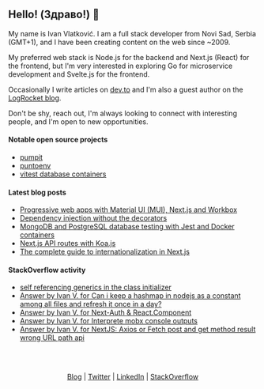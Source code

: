 ## Hello! (Здраво!) 👋

My name is Ivan Vlatković. I am a full stack developer from Novi Sad, Serbia (GMT+1), and I have been creating content on the web since ~2009.

My preferred web stack is Node.js for the backend and Next.js (React) for the frontend, but I'm very interested in exploring Go for microservice development and Svelte.js for the frontend.

Occasionally I write articles on [dev.to](https://dev.to/ivandotv) and I'm also a guest author on the [LogRocket blog](https://blog.logrocket.com/author/ivanvlatkovic/).

Don't be shy, reach out, I'm always looking to connect with interesting people, and I'm open to new opportunities.

#### Notable open source projects
- [pumpit](https://github.com/ivandotv/pumpit)
- [puntoenv](https://github.com/ivandotv/puntoenv)
- [vitest database containers](https://github.com/ivandotv/vitest-database-containers)
#### Latest blog posts
<!-- Blog Posts:START -->
- [Progressive web apps with Material UI &lpar;MUI&rpar;, Next.js and Workbox](https://dev.to/ivandotv/progressive-web-apps-with-material-ui-mui-nextjs-and-workbox-1doj)
- [Dependency injection without the decorators](https://dev.to/ivandotv/dependency-injection-without-the-decorators-3i2p)
- [MongoDB and PostgreSQL database testing with Jest and Docker containers](https://dev.to/ivandotv/mongodb-and-postgresql-database-testing-with-jest-and-docker-containers-56bc)
- [Next.js API routes with Koa.js](https://dev.to/ivandotv/nextjs-api-routes-with-koajs-3i19)
- [The complete guide to internationalization in Next.js](https://dev.to/ivandotv/the-complete-guide-to-internationalization-in-nextjs-e6p)
<!-- Blog Posts:END -->

#### StackOverflow activity
<!-- STACKOVERFLOW:START -->
- [self referencing generics in the class initializer](https://stackoverflow.com/questions/78225353/self-referencing-generics-in-the-class-initializer)
- [Answer by Ivan V. for Can i keep a hashmap in nodejs as a constant among all files and refresh it once in a day?](https://stackoverflow.com/questions/75934934/can-i-keep-a-hashmap-in-nodejs-as-a-constant-among-all-files-and-refresh-it-once/75935936#75935936)
- [Answer by Ivan V. for Next-Auth &amp; React.Component](https://stackoverflow.com/questions/72270208/next-auth-react-component/72271105#72271105)
- [Answer by Ivan V. for Interprete mobx console outputs](https://stackoverflow.com/questions/72041368/interprete-mobx-console-outputs/72103860#72103860)
- [Answer by Ivan V. for NextJS: Axios or Fetch post and get method result wrong URL path api](https://stackoverflow.com/questions/71996961/nextjs-axios-or-fetch-post-and-get-method-result-wrong-url-path-api/71997094#71997094)
<!-- STACKOVERFLOW:END -->

<br/>
<br/>
<p align="center" valign="center">
<a href="https://dev.to/ivandotv">Blog</a> |
<a href="https://twitter.com/iki_xx">Twitter</a> |
<a href="https://www.linkedin.com/in/ivandotv/">LinkedIn</a> |
<a href="https://stackoverflow.com/users/1489487/ivan-v">StackOverflow</a></p>
